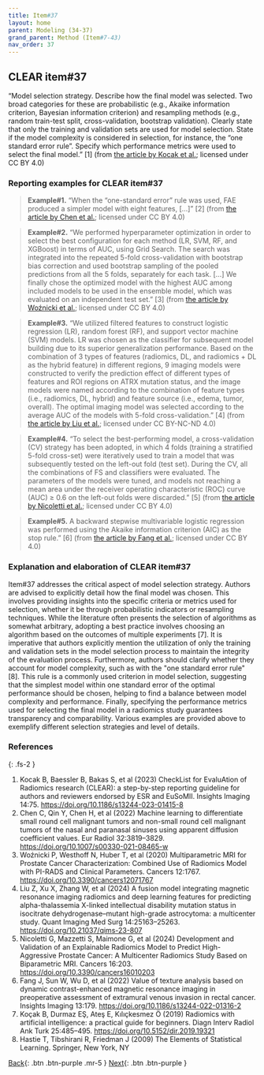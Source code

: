```yaml
---
title: Item#37
layout: home
parent: Modeling (34-37)
grand_parent: Method (Item#7-43)
nav_order: 37
---
```


## CLEAR item#37


“Model selection strategy. Describe how the final model was selected. Two broad categories for these are probabilistic (e.g., Akaike information criterion, Bayesian information criterion) and resampling methods (e.g., random train-test split, cross-validation, bootstrap validation). Clearly state that only the training and validation sets are used for model selection. State if the model complexity is considered in selection, for instance, the “one standard error rule”. Specify which performance metrics were used to select the final model.”  [1] (from [the article by Kocak et al.](https://insightsimaging.springeropen.com/articles/10.1186/s13244-023-01415-8); licensed under CC BY 4.0)


### Reporting examples for CLEAR item#37

> **Example#1.** “When the “one-standard error” rule was used, FAE produced a simpler model with eight features, […]” [2] (from [the article by Chen et al.](https://doi.org/10.1007/s00330-021-08465-w); licensed under CC BY 4.0)

> **Example#2.** “We performed hyperparameter optimization in order to select the best configuration for each method (LR, SVM, RF, and XGBoost) in terms of AUC, using Grid Search. The search was integrated into the repeated 5-fold cross-validation with bootstrap bias correction and used bootstrap sampling of the pooled predictions from all the 5 folds, separately for each task. […] We finally chose the optimized model with the highest AUC among included models to be used in the ensemble model, which was evaluated on an independent test set.” [3] (from [the article by Woźnicki et al.](https://doi.org/10.3390/cancers12071767); licensed under CC BY 4.0)

> **Example#3.** “We utilized filtered features to construct logistic regression (LR), random forest (RF), and support vector machine (SVM) models. LR was chosen as the classifier for subsequent model building due to its superior generalization performance. Based on the combination of 3 types of features (radiomics, DL, and radiomics + DL as the hybrid feature) in different regions, 9 imaging models were constructed to verify the prediction effect of different types of features and ROI regions on ATRX mutation status, and the image models were named according to the combination of feature types (i.e., radiomics, DL, hybrid) and feature source (i.e., edema, tumor, overall). The optimal imaging model was selected according to the average AUC of the models with 5-fold cross-validation.” [4] (from [the article by Liu et al.](https://doi.org/10.21037/qims-23-807); licensed under CC BY-NC-ND 4.0)

> **Example#4.** “To select the best-performing model, a cross-validation (CV) strategy has been adopted, in which 4 folds (training a stratified 5-fold cross-set) were iteratively used to train a model that was subsequently tested on the left-out fold (test set). During the CV, all the combinations of FS and classifiers were evaluated. The parameters of the models were tuned, and models not reaching a mean area under the receiver operating characteristic (ROC) curve (AUC) ≥ 0.6 on the left-out folds were discarded.” [5] (from [the article by Nicoletti et al.](https://doi.org/10.3390/cancers16010203); licensed under CC BY 4.0)

> **Example#5.** A backward stepwise multivariable logistic regression was performed using the Akaike information criterion (AIC) as the stop rule.” [6] (from [the article by Fang et al.](https://doi.org/10.1186/s13244-022-01316-2); licensed under CC BY 4.0)

### Explanation and elaboration of CLEAR item#37

Item#37 addresses the critical aspect of model selection strategy. Authors are advised to explicitly detail how the final model was chosen. This involves providing insights into the specific criteria or metrics used for selection, whether it be through probabilistic indicators or resampling techniques. While the literature often presents the selection of algorithms as somewhat arbitrary, adopting a best practice involves choosing an algorithm based on the outcomes of multiple experiments [7]. It is imperative that authors explicitly mention the utilization of only the training and validation sets in the model selection process to maintain the integrity of the evaluation process. Furthermore, authors should clarify whether they account for model complexity, such as with the "one standard error rule" [8]. This rule is a commonly used criterion in model selection, suggesting that the simplest model within one standard error of the optimal performance should be chosen, helping to find a balance between model complexity and performance. Finally, specifying the performance metrics used for selecting the final model in a radiomics study guarantees transparency and comparability. Various examples are provided above to exemplify different selection strategies and level of details.

### References

{: .fs-2 }

1. 	Kocak B, Baessler B, Bakas S, et al (2023) CheckList for EvaluAtion of Radiomics research (CLEAR): a step-by-step reporting guideline for authors and reviewers endorsed by ESR and EuSoMII. Insights Imaging 14:75. https://doi.org/10.1186/s13244-023-01415-8
2. 	Chen C, Qin Y, Chen H, et al (2022) Machine learning to differentiate small round cell malignant tumors and non-small round cell malignant tumors of the nasal and paranasal sinuses using apparent diffusion coefficient values. Eur Radiol 32:3819–3829. https://doi.org/10.1007/s00330-021-08465-w
3. 	Woźnicki P, Westhoff N, Huber T, et al (2020) Multiparametric MRI for Prostate Cancer Characterization: Combined Use of Radiomics Model with PI-RADS and Clinical Parameters. Cancers 12:1767. https://doi.org/10.3390/cancers12071767
4. 	Liu Z, Xu X, Zhang W, et al (2024) A fusion model integrating magnetic resonance imaging radiomics and deep learning features for predicting alpha-thalassemia X-linked intellectual disability mutation status in isocitrate dehydrogenase–mutant high-grade astrocytoma: a multicenter study. Quant Imaging Med Surg 14:25163–25263. https://doi.org/10.21037/qims-23-807
5. 	Nicoletti G, Mazzetti S, Maimone G, et al (2024) Development and Validation of an Explainable Radiomics Model to Predict High-Aggressive Prostate Cancer: A Multicenter Radiomics Study Based on Biparametric MRI. Cancers 16:203. https://doi.org/10.3390/cancers16010203
6. 	Fang J, Sun W, Wu D, et al (2022) Value of texture analysis based on dynamic contrast-enhanced magnetic resonance imaging in preoperative assessment of extramural venous invasion in rectal cancer. Insights Imaging 13:179. https://doi.org/10.1186/s13244-022-01316-2
7. 	Koçak B, Durmaz EŞ, Ateş E, Kılıçkesmez Ö (2019) Radiomics with artificial intelligence: a practical guide for beginners. Diagn Interv Radiol Ank Turk 25:485–495. https://doi.org/10.5152/dir.2019.19321
8. 	Hastie T, Tibshirani R, Friedman J (2009) The Elements of Statistical Learning. Springer, New York, NY


[Back](https://radiomic.github.io/CLEAR-E3/docs/Method%20(Item%207-43)/Modeling%20(34-37)/Item36.html){: .btn .btn-purple .mr-5 }
[Next](https://radiomic.github.io/CLEAR-E3/docs/Method%20(Item%207-43)/Evaluation%20(38-43)/Item38.html){: .btn .btn-purple   }
